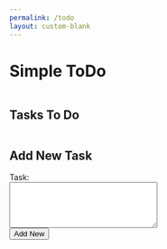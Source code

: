 ```yaml
---
permalink: /todo
layout: custom-blank
---
```


<html lang="en">
<head>
    <meta charset="UTF-8">
    <meta name="viewport" content="width=device-width, initial-scale=1.0">
    <title>Simple ToDo</title>
    <link rel="stylesheet" href="./style/todo.css">
</head>
<body>
    <h1>Simple ToDo</h1>
    <div class="two-column-wrapper">
        <div class="column">
            <h2>Tasks To Do</h2>
            <div class="task-cards-wrapper">
            </div>
        </div>
        <div class="column">
            <div class="input-wrapper">
                <h2>Add New Task</h2>
                <div>
                    Task: <br>
                    <textarea name="" id="task-content" cols="30" rows="5"></textarea><br>
                    <input type="submit" id="task-submit" value="Add New">
                </div>
            </div>
        </div>
    </div>
    <script src="./script/todo.js"></script>
</body>
</html>